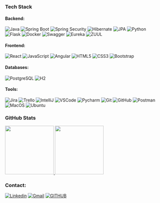 
### Tech Stack


#### Backend: <br />

![Java](https://img.shields.io/badge/-Java-565656?style=plastic&logo=java&logoColor=FFA518)
![Spring Boot](https://img.shields.io/badge/-SpringBoot-565656?style=plastic&logo=spring)
![Spring Security](https://img.shields.io/badge/-SpringSecurity-565656?style=plastic&logo=spring)
![Hibernate](https://img.shields.io/badge/ORM-Hibernate-565656?style=plastic&logo)
![JPA](https://img.shields.io/badge/ORM-JPA-565656?style=plastic&logo)
![Python](https://img.shields.io/badge/-Python-565656?style=plastic&logo=python&logoColor=blue)
![Flask](https://img.shields.io/badge/-Flask-565656?style=plastic&logo=flask)
![Docker](https://img.shields.io/badge/-Docker-565656?style=plastic&logo=docker)
![Swagger](https://img.shields.io/badge/-Swagger-565656?style=plastic&logo=swagger)
![Eureka](https://img.shields.io/badge/DiscoveryService-Eureka-565656?style=plastic&logo=netflix&logoColor=FFA518)
![ZUUL](https://img.shields.io/badge/ApiGateway-ZUUL-565656?style=plastic&logo=netflix&logoColor=FFA518)

#### Frontend: <br />

![React](https://img.shields.io/badge/-React-565656?style=plastic&logo=react)
![JavaScript](https://img.shields.io/badge/-JavaScript-565656?style=plastic&logo=javascript)
![Angular](https://img.shields.io/badge/-Angular-565656?style=plastic&logo=angular)
![HTML5](https://img.shields.io/badge/-HTML5-565656?style=plastic&logo=html5&logoColor=white)
![CSS3](https://img.shields.io/badge/-CSS-565656?style=plastic&logo=css3)
![Bootstrap](https://img.shields.io/badge/-Bootstrap-565656?style=plastic&logo=bootstrap)

#### Databases: <br />

![PostgreSQL](https://img.shields.io/badge/-PostgreSQL-565656?style=plastic&logo=postgresql)
![H2](https://img.shields.io/badge/Database-H2-565656?style=plastic&logo)

#### Tools: <br />

![Jira](https://img.shields.io/badge/-Jira-565656?style=plastic-square&logo=jira)
![Trello](https://img.shields.io/badge/-Trello-565656?style=plastic-square&logo=trello)
![IntelliJ](https://img.shields.io/badge/IDE-IntelliJIDEA-565656?style=plastic-square&logo=intellij)
![VSCode](https://img.shields.io/badge/IDE-VSCode-565656?style=plastic-square&logo=vscode)
![Pycharm](https://img.shields.io/badge/-PyCharm-565656?style=plastic-square&logo=pycharm)
![Git](https://img.shields.io/badge/-Git-565656?style=plastic-square&logo=git)
![GitHub](https://img.shields.io/badge/-GitHub-565656?style=plastic-square&logo=github)
![Postman](https://img.shields.io/badge/-Postman-565656?style=plastic-square&logo=postman)
![MacOS](https://img.shields.io/badge/-MacOS-565656?style=plastic-square&logo=macos)
![Ubuntu](https://img.shields.io/badge/-Ubuntu-565656?style=plastic-square&logo=ubuntu)


### GitHub Stats

<p>
  <a href="https://github.com/Skipp-it">
    <img height="160em" src="https://github-readme-stats-eight-theta.vercel.app/api?username=Skipp-it&show_icons=true&theme=buefy&include_all_commits=true&count_private=true"/>
    <img height="160em" src="https://github-readme-stats-eight-theta.vercel.app/api/top-langs/?username=Skipp-it&layout=compact&langs_count=8&theme=buefy"/>
  </a>
</p>

### Contact:

[![Linkedin](https://img.shields.io/badge/-LinkedIn-blue?style=plastic&logo=Linkedin&logoColor=white&link=https://www.linkedin.com/in/mihai-croitoru)](www.linkedin.com/in/mihai-croitoru)
[![Gmail](https://img.shields.io/badge/Gmail-red?style=plastic&logo=Gmail&logoColor=white&link=mailto:mihairaducroitoru@gmail.com)](mailto:mihairaducroitoru@gmail.com)
[![GITHUB](https://www.codewars.com/users/Skipp-it/badges/micro)](https://www.codewars.com/users/Skipp-it)



